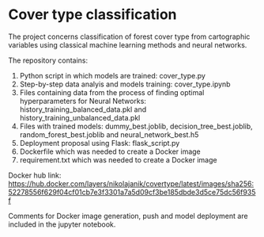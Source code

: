 # Cover type classification


The project concerns classification of forest cover type from cartographic variables using classical machine learning methods and neural networks.

The repository contains:
1. Python script in which models are trained: cover_type.py
2. Step-by-step data analyis and models training: cover_type.ipynb
3. Files containing data from the process of finding optimal hyperparameters for Neural Networks: history_training_balanced_data.pkl and history_training_unbalanced_data.pkl
4. Files with trained models: dummy_best.joblib, decision_tree_best.joblib, random_forest_best.joblib and neural_network_best.h5
5. Deployment proposal using Flask: flask_script.py
6. Dockerfile which was needed to create a Docker image
7. requirement.txt which was needed to create a Docker image

Docker hub link:
https://hub.docker.com/layers/nikolajanik/covertype/latest/images/sha256:52278556f629f04cf01cb7e3f3301a7a5d09cf3be185dbde3d5ce75dc56f935f

Comments for Docker image generation, push and model deployment are included in the jupyter notebook.

